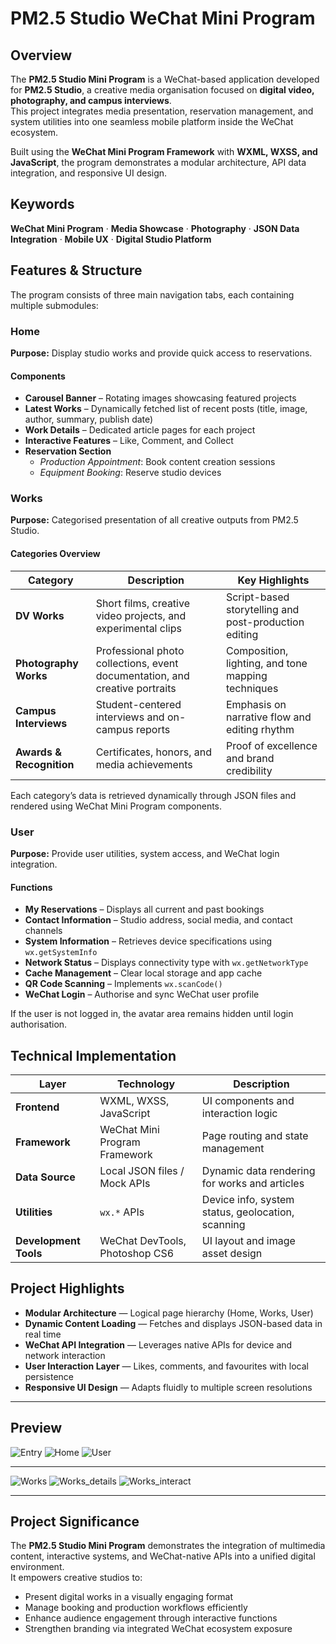 # PM2.5 Studio WeChat Mini Program  

## Overview  
The **PM2.5 Studio Mini Program** is a WeChat-based application developed for **PM2.5 Studio**, a creative media organisation focused on **digital video, photography, and campus interviews**.  
This project integrates media presentation, reservation management, and system utilities into one seamless mobile platform inside the WeChat ecosystem.  

Built using the **WeChat Mini Program Framework** with **WXML, WXSS, and JavaScript**, the program demonstrates a modular architecture, API data integration, and responsive UI design.

## Keywords  
**WeChat Mini Program** · **Media Showcase** · **Photography** · **JSON Data Integration** · **Mobile UX** · **Digital Studio Platform**

## Features & Structure  

The program consists of three main navigation tabs, each containing multiple submodules:

### Home  
**Purpose:** Display studio works and provide quick access to reservations.

#### Components  
- **Carousel Banner** – Rotating images showcasing featured projects  
- **Latest Works** – Dynamically fetched list of recent posts (title, image, author, summary, publish date)  
- **Work Details** – Dedicated article pages for each project  
- **Interactive Features** – Like, Comment, and Collect
- **Reservation Section**  
  - *Production Appointment*: Book content creation sessions  
  - *Equipment Booking*: Reserve studio devices  


### Works  
**Purpose:** Categorised presentation of all creative outputs from PM2.5 Studio.

#### Categories Overview  

| Category | Description | Key Highlights |
|-----------|--------------|----------------|
| **DV Works** | Short films, creative video projects, and experimental clips | Script-based storytelling and post-production editing |
| **Photography Works** | Professional photo collections, event documentation, and creative portraits | Composition, lighting, and tone mapping techniques |
| **Campus Interviews** | Student-centered interviews and on-campus reports | Emphasis on narrative flow and editing rhythm |
| **Awards & Recognition** | Certificates, honors, and media achievements | Proof of excellence and brand credibility |

Each category’s data is retrieved dynamically through JSON files and rendered using WeChat Mini Program components.



### User  
**Purpose:** Provide user utilities, system access, and WeChat login integration.

#### Functions  
- **My Reservations** – Displays all current and past bookings  
- **Contact Information** – Studio address, social media, and contact channels  
- **System Information** – Retrieves device specifications using `wx.getSystemInfo`  
- **Network Status** – Displays connectivity type with `wx.getNetworkType`  
- **Cache Management** – Clear local storage and app cache  
- **QR Code Scanning** – Implements `wx.scanCode()`  
- **WeChat Login** – Authorise and sync WeChat user profile  

If the user is not logged in, the avatar area remains hidden until login authorisation.



## Technical Implementation  

| Layer | Technology | Description |
|-------|-------------|-------------|
| **Frontend** | WXML, WXSS, JavaScript | UI components and interaction logic |
| **Framework** | WeChat Mini Program Framework | Page routing and state management |
| **Data Source** | Local JSON files / Mock APIs | Dynamic data rendering for works and articles |
| **Utilities** | `wx.*` APIs | Device info, system status, geolocation, scanning |
| **Development Tools** | WeChat DevTools, Photoshop CS6 | UI layout and image asset design |



## Project Highlights  

- **Modular Architecture** — Logical page hierarchy (Home, Works, User)  
- **Dynamic Content Loading** — Fetches and displays JSON-based data in real time  
- **WeChat API Integration** — Leverages native APIs for device and network interaction  
- **User Interaction Layer** — Likes, comments, and favourites with local persistence  
- **Responsive UI Design** — Adapts fluidly to multiple screen resolutions  


---
## Preview  


![Entry](./screenshots/Entry.png)
![Home](./screenshots/Home.png)
![User](./screenshots/User.png)


---

![Works](./screenshots/Works.png)
![Works_details](./screenshots/Work_Details.png)
![Works_interact](./screenshots/Work_Interactive.png)




---

## Project Significance  

The **PM2.5 Studio Mini Program** demonstrates the integration of multimedia content, interactive systems, and WeChat-native APIs into a unified digital environment.  
It empowers creative studios to:  
- Present digital works in a visually engaging format  
- Manage booking and production workflows efficiently  
- Enhance audience engagement through interactive functions  
- Strengthen branding via integrated WeChat ecosystem exposure  


